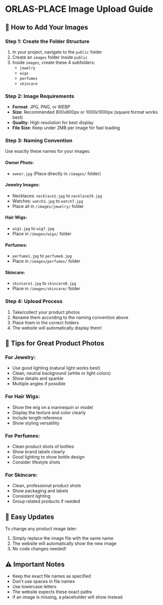 # ORLAS-PLACE Image Upload Guide

## 📸 How to Add Your Images

### Step 1: Create the Folder Structure
1. In your project, navigate to the `public` folder
2. Create an `images` folder inside `public`
3. Inside `images`, create these 4 subfolders:
   - `jewelry`
   - `wigs` 
   - `perfumes`
   - `skincare`

### Step 2: Image Requirements
- **Format**: JPG, PNG, or WEBP
- **Size**: Recommended 800x800px or 1000x1000px (square format works best)
- **Quality**: High resolution for best display
- **File Size**: Keep under 2MB per image for fast loading

### Step 3: Naming Convention
Use exactly these names for your images:

#### Owner Photo:
- `owner.jpg` (Place directly in `/images/` folder)

#### Jewelry Images:
- Necklaces: `necklace1.jpg` to `necklace29.jpg`
- Watches: `watch1.jpg` to `watch7.jpg`
- Place all in `/images/jewelry/` folder

#### Hair Wigs:
- `wig1.jpg` to `wig7.jpg`
- Place in `/images/wigs/` folder

#### Perfumes:
- `perfume1.jpg` to `perfume6.jpg`
- Place in `/images/perfumes/` folder

#### Skincare:
- `skincare1.jpg` to `skincare8.jpg`
- Place in `/images/skincare/` folder

### Step 4: Upload Process
1. Take/collect your product photos
2. Rename them according to the naming convention above
3. Place them in the correct folders
4. The website will automatically display them!

## 📝 Tips for Great Product Photos

### For Jewelry:
- Use good lighting (natural light works best)
- Clean, neutral background (white or light colors)
- Show details and sparkle
- Multiple angles if possible

### For Hair Wigs:
- Show the wig on a mannequin or model
- Display the texture and color clearly
- Include length reference
- Show styling versatility

### For Perfumes:
- Clean product shots of bottles
- Show brand labels clearly
- Good lighting to show bottle design
- Consider lifestyle shots

### For Skincare:
- Clean, professional product shots
- Show packaging and labels
- Consistent lighting
- Group related products if needed

## 🔄 Easy Updates
To change any product image later:
1. Simply replace the image file with the same name
2. The website will automatically show the new image
3. No code changes needed!

## ⚠️ Important Notes
- Keep the exact file names as specified
- Don't use spaces in file names
- Use lowercase letters
- The website expects these exact paths
- If an image is missing, a placeholder will show instead
